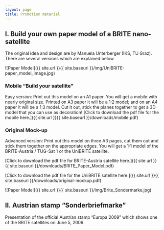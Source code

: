 ```yaml
---
layout: page
title: Promotion material
---
```

## I. Build your own paper model of a BRITE nano-satellite
The original idea and design are by Manuela Unterberger (IKS, TU Graz). There are several versions which are explained below.

![Paper Model]({{ site.url }}{{ site.baseurl }}/img/UniBRITE-paper_model_image.jpg)

### Mobile “Build your satellite”

Easy version: Print out this model on an A1 paper. You will get a mobile with nearly original size. Printed on A3 paper it will be a 1:2 model; and on an A4 paper it will be a 1:3 model. Cut it out, stick the planes together to get a 3D model that you can use as decoration!
[Click to download the pdf file for the mobile here.]({{ site.url }}{{ site.baseurl }}/downloads/mobile.pdf)

### Original Mock-up

Advanced version: Print out this model on three A3 pages, cut them out and stick them together on the appropriate edges. You will get a 1:1 model of the BRITE-Austria / TUG-Sat 1 or the UniBRITE satellite.

[Click to download the pdf file for BRITE-Austria satellite here.]({{ site.url }}{{ site.baseurl }}/downloads/BRITE_Paper_Model.pdf)

[Click to download the pdf file for the UniBRITE satellite here.]({{ site.url }}{{ site.baseurl }}/downloads/original-mockup.pdf)


![Paper Model]({{ site.url }}{{ site.baseurl }}/img/Brite_Sondermarke.jpg)

## II. Austrian stamp “Sonderbriefmarke”
Presentation of the official Austrian stamp “Europa 2009” which shows one of the BRITE satellites on June 5, 2009.